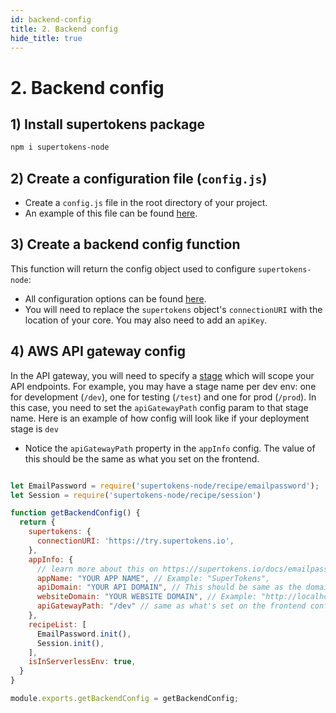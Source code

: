 ```yaml
---
id: backend-config
title: 2. Backend config
hide_title: true
---
```


# 2. Backend config

## 1) Install supertokens package
```bash
npm i supertokens-node
```

## 2) Create a configuration file (`config.js`)
- Create a `config.js` file in the root directory of your project.
- An example of this file can be found [here](https://github.com/supertokens/supertokens-auth-react/blob/master/examples/with-aws-lambda/backend/config.js).


## 3) Create a backend config function
This function will return the config object used to configure `supertokens-node`:
- All configuration options can be found [here](/docs/nodejs/emailpassword/init).
- You will need to replace the `supertokens` object's `connectionURI` with the location of your core. You may also need to add an `apiKey`.

## 4) AWS API gateway config

In the API gateway, you will need to specify a [stage](https://docs.aws.amazon.com/apigateway/latest/developerguide/stages.html) which will scope your API endpoints. For example, you may have a stage name per dev env: one for development (`/dev`), one for testing (`/test`) and one for prod (`/prod`). In this case, you need to set the `apiGatewayPath` config param to that stage name. Here is an example of how config will look like if your deployment stage is `dev`
- Notice the `apiGatewayPath` property in the `appInfo` config. The value of this should be the same as what you set on the frontend.

<!--DOCUSAURUS_CODE_TABS-->
<!--config.js-->
```js

let EmailPassword = require('supertokens-node/recipe/emailpassword');
let Session = require('supertokens-node/recipe/session')

function getBackendConfig() {
  return {
    supertokens: {
      connectionURI: 'https://try.supertokens.io',
    },
    appInfo: {
      // learn more about this on https://supertokens.io/docs/emailpassword/appinfo
      appName: "YOUR APP NAME", // Example: "SuperTokens",
      apiDomain: "YOUR API DOMAIN", // This should be same as the domain name of your API Gateway. Example:  https://0ktsu4mmb6.execute-api.us-east-1.amazonaws.com
      websiteDomain: "YOUR WEBSITE DOMAIN", // Example: "http://localhost:8080",
      apiGatewayPath: "/dev" // same as what's set on the frontend config
    },
    recipeList: [
      EmailPassword.init(),
      Session.init(),
    ],
    isInServerlessEnv: true,
  }
}

module.exports.getBackendConfig = getBackendConfig;

```
<!--END_DOCUSAURUS_CODE_TABS-->